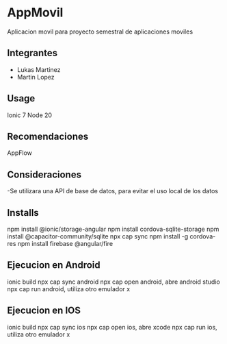 # AppMovil
Aplicacion movil para proyecto semestral de aplicaciones moviles

## Integrantes
- Lukas Martinez    
- Martin Lopez

## Usage
Ionic 7
Node 20

## Recomendaciones
AppFlow



## Consideraciones
-Se utilizara una API de base de datos, para evitar el uso local de los datos

## Installs
npm install @ionic/storage-angular
npm install cordova-sqlite-storage
npm install @capacitor-community/sqlite
npx cap sync
npm install -g cordova-res
npm install firebase @angular/fire

## Ejecucion en Android
ionic build
npx cap sync android
npx cap open android, abre android studio
npx cap run android, utiliza otro emulador x

## Ejecucion en IOS
ionic build
npx cap sync ios
npx cap open ios, abre xcode
npx cap run ios, utiliza otro emulador x
